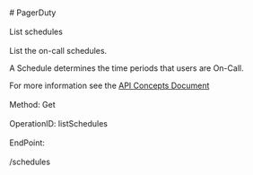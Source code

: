 <br>#     PagerDuty</br>
<br>List schedules</br>
<br>List the on-call schedules.

A Schedule determines the time periods that users are On-Call.

For more information see the [API Concepts Document](../../docs/CONCEPTS.md#schedules)
</br>
<br>Method: Get</br>
<br>OperationID: listSchedules</br>
<br>EndPoint:</br>
<br>/schedules</br>
